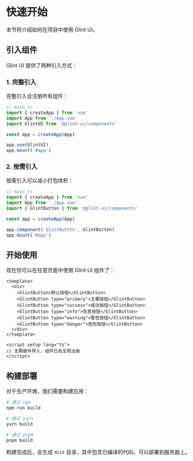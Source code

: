 # 快速开始

本节将介绍如何在项目中使用 Glint UI。

## 引入组件

Glint UI 提供了两种引入方式：

### 1. 完整引入

完整引入会注册所有组件：

```ts
// main.ts
import { createApp } from 'vue'
import App from './App.vue'
import GlintUI from '@glint-ui/components'

const app = createApp(App)

app.use(GlintUI)
app.mount('#app')
```

### 2. 按需引入

按需引入可以减小打包体积：

```ts
// main.ts
import { createApp } from 'vue'
import App from './App.vue'
import { GlintButton } from '@glint-ui/components'

const app = createApp(App)

app.component('GlintButton', GlintButton)
app.mount('#app')
```

## 开始使用

现在你可以在任意页面中使用 Glint UI 组件了：

```vue
<template>
  <div>
    <GlintButton>默认按钮</GlintButton>
    <GlintButton type="primary">主要按钮</GlintButton>
    <GlintButton type="success">成功按钮</GlintButton>
    <GlintButton type="info">信息按钮</GlintButton>
    <GlintButton type="warning">警告按钮</GlintButton>
    <GlintButton type="danger">危险按钮</GlintButton>
  </div>
</template>

<script setup lang="ts">
// 无需额外导入，组件已在全局注册
</script>
```

## 构建部署

对于生产环境，我们需要构建应用：

```bash
# 通过 npm
npm run build

# 通过 yarn
yarn build

# 通过 pnpm
pnpm build
```

构建完成后，会生成 `dist` 目录，其中包含已编译的代码，可以部署到服务器上。
